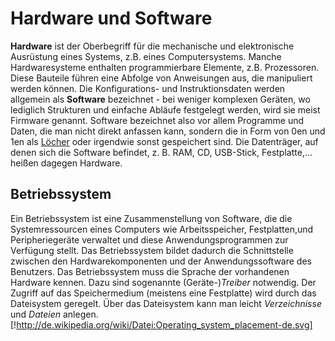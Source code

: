 # Hardware und Software
**Hardware** ist der Oberbegriff für die mechanische und elektronische Ausrüstung eines Systems, z.B. eines Computersystems.
Manche Hardwaresysteme enthalten programmierbare Elemente, z.B. Prozessoren. Diese Bauteile führen eine Abfolge von Anweisungen aus, die manipuliert werden können. Die Konfigurations- und Instruktionsdaten werden allgemein als **Software** bezeichnet - bei weniger komplexen Geräten, wo lediglich Strukturen und einfache Abläufe festgelegt werden, wird sie meist Firmware genannt. Software bezeichnet also vor allem Programme und Daten, die man nicht direkt anfassen kann, sondern die in Form von 0en und 1en als [Löcher] oder irgendwie sonst gespeichert sind. Die Datenträger, auf denen sich die Software befindet, z. B. RAM, CD, USB-Stick, Festplatte,... heißen dagegen Hardware.

[Löcher]:https://upload.wikimedia.org/wikipedia/commons/thumb/7/75/Lochkarte_Tanzorgel.jpg/330px-Lochkarte_Tanzorgel.jpg

## Betriebssystem
Ein Betriebssystem ist eine Zusammenstellung von Software, die die Systemressourcen eines Computers wie Arbeitsspeicher, Festplatten,und Peripheriegeräte verwaltet und diese Anwendungsprogrammen zur Verfügung stellt. Das Betriebssystem bildet dadurch die Schnittstelle zwischen den Hardwarekomponenten und der Anwendungssoftware des Benutzers. Das Betriebssystem muss die Sprache der vorhandenen Hardware kennen. Dazu sind sogenannte (Geräte-)*Treiber* notwendig. Der Zugriff auf das Speichermedium (meistens eine Festplatte) wird durch das Dateisystem geregelt. Über das Dateisystem kann man leicht *Verzeichnisse* und *Dateien* anlegen.
[!http://de.wikipedia.org/wiki/Datei:Operating_system_placement-de.svg]

